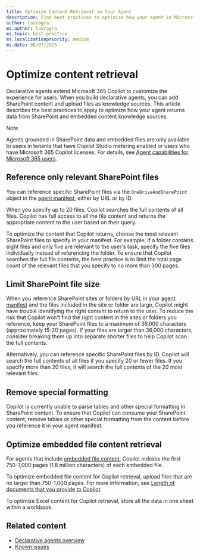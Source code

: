 ```yaml
---
title: Optimize Content Retrieval in Your Agent
description: Find best practices to optimize how your agent in Microsoft 365 Copilot retrieves content from SharePoint and embedded content.
author: lauragra
ms.author: lauragra
ms.topic: best-practice
ms.localizationpriority: medium
ms.date: 08/07/2025
---
```


# Optimize content retrieval

Declarative agents extend Microsoft 365 Copilot to customize the experience for users. When you build declarative agents, you can add SharePoint content and upload files as knowledge sources. This article describes the best practices to apply to optimize how your agent returns data from SharePoint and embedded content knowledge sources.

> [!NOTE]
> Agents grounded in SharePoint data and embedded files are only available to users in tenants that have Copilot Studio metering enabled or users who have Microsoft 365 Copilot licenses. For details, see [Agent capabilities for Microsoft 365 users](prerequisites.md#agent-capabilities-for-microsoft-365-users).

## Reference only relevant SharePoint files

You can reference specific SharePoint files via the `OneDriveAndSharePoint` object in the [agent manifest](declarative-agent-manifest-1.5.md#onedrive-and-sharepoint-object), either by URL or by ID.

When you specify up to 20 files, Copilot searches the full contents of all files. Copilot has full access to all the file content and returns the appropriate content to the user based on their query. 

To optimize the content that Copilot returns, choose the most relevant SharePoint files to specify in your manifest. For example, if a folder contains eight files and only five are relevant to the user's task, specify the five files individually instead of referencing the folder. To ensure that Copilot searches the full file contents, the best practice is to limit the total page count of the relevant files that you specify to no more than 300 pages.

## Limit SharePoint file size

When you reference SharePoint sites or folders by URL in your [agent manifest](declarative-agent-manifest-1.4.md#onedrive-and-sharepoint-object) and the files included in the site or folder are large, Copilot might have trouble identifying the right content to return to the user. To reduce the risk that Copilot won't find the right content in the sites or folders you reference, keep your SharePoint files to a maximum of 36,000 characters (approximately 15-20 pages). If your files are larger than 36,000 characters, consider breaking them up into separate shorter files to help Copilot scan the full contents.

Alternatively, you can reference specific SharePoint files by ID. Copilot will search the full contents of all files if you specify 20 or fewer files. If you specify more than 20 files, it will search the full contents of the 20 most relevant files.

## Remove special formatting

Copilot is currently unable to parse tables and other special formatting in SharePoint content. To ensure that Copilot can consume your SharePoint content, remove tables or other special formatting from the content before you reference it in your agent manifest.

## Optimize embedded file content retrieval

For agents that include [embedded file content](copilot-studio-agent-builder-knowledge.md#embedded-file-content), Copilot indexes the first 750-1,000 pages (1.8 million characters) of each embedded file.

To optimize embedded file content for Copilot retrieval, upload files that are no larger than 750-1,000 pages. For more information, see [Length of documents that you provide to Copilot](https://support.microsoft.com/topic/keep-it-short-and-sweet-a-guide-on-the-length-of-documents-that-you-provide-to-copilot-66de2ffd-deb2-4f0c-8984-098316104389).

To optimize Excel content for Copilot retrieval, store all the data in one sheet within a workbook.

## Related content

- [Declarative agents overview](overview-declarative-agent.md)
- [Known issues](known-issues.md)
